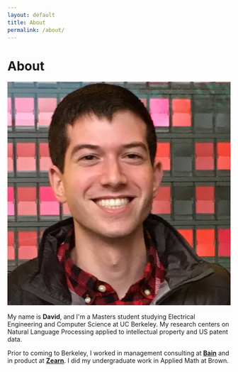 ```yaml
---
layout: default
title: About
permalink: /about/
---
```


About
=====

![Me](/assets/David.jpg)

My name is **David**, and I'm a Masters student studying Electrical Engineering and Computer Science at UC Berkeley. My research centers on Natural Language Processing applied to intellectual property and US patent data.

Prior to coming to Berkeley, I worked in management consulting at [**Bain**](http://bain.com/) and in product at [**Zearn**](https://www.zearn.org/). I did my undergraduate work in Applied Math at Brown.